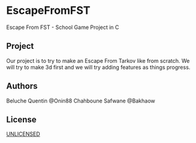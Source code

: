 # EscapeFromFST
 Escape From FST - School Game Project in C

## Project

 Our project is to try to make an Escape From Tarkov like from scratch.
 We will try to make 3d first and we will try adding features as things progress.

  
## Authors

 Beluche Quentin @Onin88
 Chahboune Safwane @Bakhaow
 
 ## License
[UNLICENSED](https://choosealicense.com/licenses/unlicense/)

